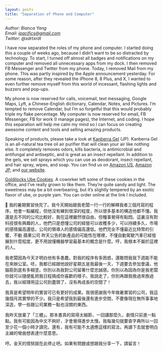 ```yaml
---
layout: posts
title: "Separation of Phone and Computer"
---
```

*Author: Bianca Yang*<br>
*Email: ipacifics@gmail.com*<br>
*Twitter: @xdrtxrdt*<br>

I have now separated the roles of my phone and computer. I started doing this a couple of weeks ago, because I didn’t want to be so distracted by technology. To start, I turned off almost all badges and notifications on my computer and removed all unnecessary apps from my dock. I then removed FB Messenger and Twitter from my phone. Today, I removed Mail from my phone. This was partly inspired by the Apple announcement yesterday. For some reason, after they revealed the iPhone 8, 8 Plus, and X, I wanted to even further remove myself from this world of incessant, flashing lights and buzzers and pop-ups. 

My phone is now reserved for calls, voicemail, text messaging, Google Maps, Lyft, a Chinese-English dictionary, Calendar, Notes, and Pictures. I’m tempted to remove Calendar, but I’m so forgetful that this would probably triple my flake percentage. My computer is now reserved for email, FB Messenger, FB for work (I manage pages), the Internet, and coding. I hope this separation will help me calm my mind so I can focus on creating awesome content and tools and selling amazing products. 

Speaking of products, please take a look at [Kanberra Gel](https://www.amazon.co.jp/dp/B003QK6L40?m=A1JE8I7I5A0A2E&ref_=v_sp_widget_detail_page) (JP). Kanberra Gel is an all-natural tea tree oil air purifier that will clean your air like nothing else. It completely removes odors, kills bacteria, is antimicrobial and antifungal and antiseptic, and is great as an insect repellant. In addition to the gels, we sell sprays which you can use as deodorant, insect repellant, and hair spray, wipes, and soap. You can find us on [Amazon US](https://www.amazon.com/KANBERRA-GEL-524002-Natural-Purifier/dp/B003QK60YQ/ref=sr_1_1_sspa?ie=UTF8&qid=1505356953&sr=8-1-spons&keywords=kanberra+gel&psc=1), [Amazon JP](https://www.amazon.co.jp/dp/B003QK6L40?m=A1JE8I7I5A0A2E&ref_=v_sp_widget_detail_page), and [our website](https://shop.kanberragel.com/). 

[Goldilocks Ube Cookies](http://www.goldilocks-usa.com/us-polvsampler.htm). A coworker left some of these cookies in the office, and I’ve really grown to like them. They’re quite sandy and light. The sweetness may be a bit overbearing, but it’s slightly tempered by an exotic flavor of ube, or purple yam. You can order online at the link I included. 



我的暑期實習快完了。我今天開始跟我老闆一行一行的解釋我者三個月寫的程序。他會一點編程，但他沒有練到很深的程度，所以很多基本的構造他都不懂。我還是去不同的公司比較好，我在這裡雖然很自由，但種事覺得有點悶。這裏沒有對科技很有興趣的人，他們只是想懂公司的經營可以收穫多少，可以持續多久，市場的感情偏高還低，公司的領導人的感情偏高還低。他們完全不懂最近比特幣的引響，不動 蘋果公司 昨天公告的新產品的可能性在哪裡，不懂自動駕駛汽車已經發展到什麼程度，更不用說懂機器學習最基本的概念是什麼。哼，我根本不屬於這裡的人。

我老闆因為今天才明白他有多愚蠢，對我的程序有多困惑，還敢問我我下週能不能在來辦公室。呸，我都已經跟他說好星期五是我最後一天，下週要去參加會議，他腦筋到底有多糊塗。你別以為我對公司留著什麼忠誠感。你別以為因為你是我老闆你就可以隨便亂把我日程搞成你喜歡的樣子。我說走了，你別再跟我換過來換過去，我以經理用這公司到盡頭了，沒有再成長的空間了！

我真是希望明年的實習可已有更好的成果。我很感謝我今年做暑實習的公司，我這幾個月其實學的不少。我只是希望我到最後還有進步空間，不要像現在無所事事地深造，學一些跟公司業務一點也沒關的東西。

我昨天放棄了「三體」。那本書真的寫得太細節，一回講那麼久，劇情只前進一點點。我有可能因為中文不夠好，才會覺得進步太慢。我每幾句就要查字典所以一回至少花一個小時才讀完。還有，我有可能不太適應這樣的寫法，再讀下去就會明白主線的彎曲想表達什麼意思。

哼。金天的憤努就在此停止吧。如果有問題或想跟我分享一下，請留言！
